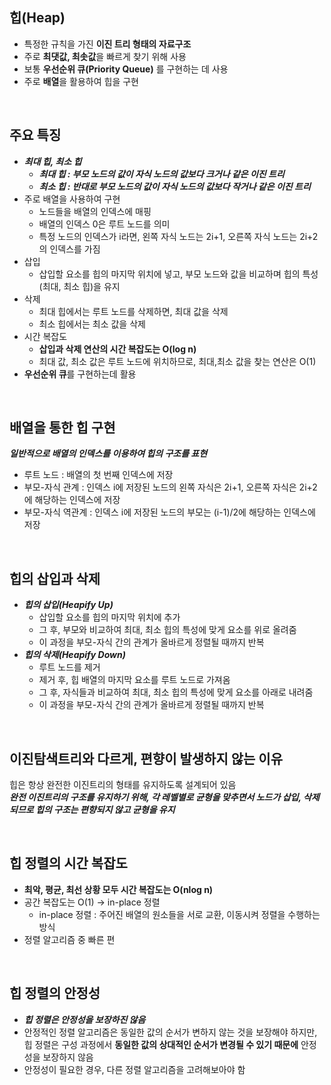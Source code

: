 ## 힙(Heap)
- 특정한 규칙을 가진 **이진 트리 형태의 자료구조**
- 주로 **최댓값, 최솟값**을 빠르게 찾기 위해 사용
- 보통 **우선순위 큐(Priority Queue)** 를 구현하는 데 사용
- 주로 **배열**을 활용하여 힙을 구현

<br>

## 주요 특징
- ***최대 힙, 최소 힙***
  - ***최대 힙 : 부모 노드의 값이 자식 노드의 값보다 크거나 같은 이진 트리***
  - ***최소 힙 : 반대로 부모 노드의 값이 자식 노드의 값보다 작거나 같은 이진 트리***
- 주로 배열을 사용하여 구현
  - 노드들을 배열의 인덱스에 매핑
  - 배열의 인덱스 0은 루트 노드를 의미
  - 특정 노드의 인덱스가 i라면, 왼쪽 자식 노드는 2i+1, 오른쪽 자식 노드는 2i+2의 인덱스를 가짐
- 삽입
  - 삽입할 요소를 힙의 마지막 위치에 넣고, 부모 노드와 값을 비교하며 힙의 특성(최대, 최소 힙)을 유지
- 삭제
  - 최대 힙에서는 루트 노드를 삭제하면, 최대 값을 삭제
  - 최소 힙에서는 최소 값을 삭제
- 시간 복잡도
  - **삽입과 삭제 연산의 시간 복잡도는 O(log n)**
  - 최대 값, 최소 값은 루트 노드에 위치하므로, 최대,최소 값을 찾는 연산은 O(1)
- **우선순위 큐**를 구현하는데 활용

<br>

## 배열을 통한 힙 구현
***일반적으로 배열의 인덱스를 이용하여 힙의 구조를 표현***
- 루트 노드 : 배열의 첫 번째 인덱스에 저장
- 부모-자식 관계 : 인덱스 i에 저장된 노드의 왼쪽 자식은 2i+1, 오른쪽 자식은 2i+2에 해당하는 인덱스에 저장
- 부모-자식 역관계 : 인덱스 i에 저장된 노드의 부모는 (i-1)/2에 해당하는 인덱스에 저장

<br>

## 힙의 삽입과 삭제
- ***힙의 삽입(Heapify Up)***
  - 삽입할 요소를 힙의 마지막 위치에 추가
  - 그 후, 부모와 비교하여 최대, 최소 힙의 특성에 맞게 요소를 위로 올려줌
  - 이 과정을 부모-자식 간의 관계가 올바르게 정렬될 때까지 반복
- ***힙의 삭제(Heapify Down)***
  - 루트 노드를 제거
  - 제거 후, 힙 배열의 마지막 요소를 루트 노드로 가져옴
  - 그 후, 자식들과 비교하여 최대, 최소 힙의 특성에 맞게 요소를 아래로 내려줌
  - 이 과정을 부모-자식 간의 관계가 올바르게 정렬될 때까지 반복

<br>

## 이진탐색트리와 다르게, 편향이 발생하지 않는 이유
힙은 항상 완전한 이진트리의 형태를 유지하도록 설계되어 있음   
***완전 이진트리의 구조를 유지하기 위해, 각 레벨별로 균형을 맞추면서 노드가 삽입, 삭제되므로 힙의 구조는 편향되지 않고 균형을 유지***

<br>

## 힙 정렬의 시간 복잡도
- **최악, 평균, 최선 상황 모두 시간 복잡도는 O(nlog n)**
- 공간 복잡도는 O(1) -> in-place 정렬
  - in-place 정렬 : 주어진 배열의 원소들을 서로 교환, 이동시켜 정렬을 수행하는 방식
- 정렬 알고리즘 중 빠른 편

<br>

## 힙 정렬의 안정성
- ***힙 정렬은 안정성을 보장하진 않음***
- 안정적인 정렬 알고리즘은 동일한 값의 순서가 변하지 않는 것을 보장해야 하지만, 힙 정렬은 구성 과정에서 **동일한 값의 상대적인 순서가 변경될 수 있기 때문에** 안정성을 보장하지 않음
- 안정성이 필요한 경우, 다른 정렬 알고리즘을 고려해보아야 함
